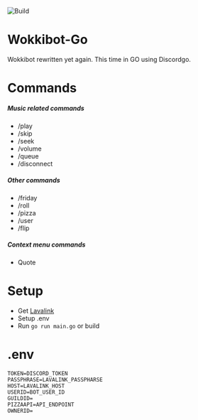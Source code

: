 ![Build](https://github.com/wokkipannu/Wokkibot-Go/actions/workflows/build.yml/badge.svg)

# Wokkibot-Go
Wokkibot rewritten yet again. This time in GO using Discordgo.

# Commands
##### Music related commands
* /play
* /skip
* /seek
* /volume
* /queue
* /disconnect
##### Other commands
* /friday
* /roll
* /pizza
* /user
* /flip
##### Context menu commands
* Quote
# Setup
* Get [Lavalink](https://github.com/freyacodes/Lavalink)
* Setup .env
* Run `go run main.go` or build

# .env
```
TOKEN=DISCORD_TOKEN
PASSPHRASE=LAVALINK_PASSPHARSE
HOST=LAVALINK_HOST
USERID=BOT_USER_ID
GUILDID=
PIZZAAPI=API_ENDPOINT
OWNERID=
```